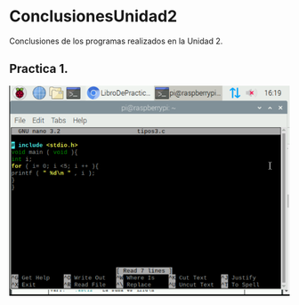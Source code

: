 # ConclusionesUnidad2
Conclusiones de los programas realizados en la Unidad 2.

## Practica 1.

![lala](https://github.com/MiguelMurillo23/ConclusionesUnidad2/blob/master/codigo1.png?raw=true)



